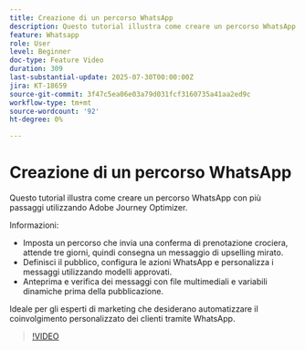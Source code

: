 ```yaml
---
title: Creazione di un percorso WhatsApp
description: Questo tutorial illustra come creare un percorso WhatsApp con più passaggi utilizzando Adobe Journey Optimizer.
feature: Whatsapp
role: User
level: Beginner
doc-type: Feature Video
duration: 309
last-substantial-update: 2025-07-30T00:00:00Z
jira: KT-18659
source-git-commit: 3f47c5ea06e03a79d031fcf3160735a41aa2ed9c
workflow-type: tm+mt
source-wordcount: '92'
ht-degree: 0%

---
```



# Creazione di un percorso WhatsApp

Questo tutorial illustra come creare un percorso WhatsApp con più passaggi utilizzando Adobe Journey Optimizer.

Informazioni:

* Imposta un percorso che invia una conferma di prenotazione crociera, attende tre giorni, quindi consegna un messaggio di upselling mirato.
* Definisci il pubblico, configura le azioni WhatsApp e personalizza i messaggi utilizzando modelli approvati.
* Anteprima e verifica dei messaggi con file multimediali e variabili dinamiche prima della pubblicazione.

Ideale per gli esperti di marketing che desiderano automatizzare il coinvolgimento personalizzato dei clienti tramite WhatsApp.

>[!VIDEO](https://video.tv.adobe.com/v/3470290/?learn=on&enablevpops&captions=ita)
